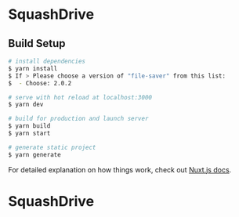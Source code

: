 # SquashDrive

## Build Setup

```bash
# install dependencies
$ yarn install
$ If > Please choose a version of "file-saver" from this list:
$  - Choose: 2.0.2

# serve with hot reload at localhost:3000
$ yarn dev

# build for production and launch server
$ yarn build
$ yarn start

# generate static project
$ yarn generate
```

For detailed explanation on how things work, check out [Nuxt.js docs](https://nuxtjs.org).

# SquashDrive
